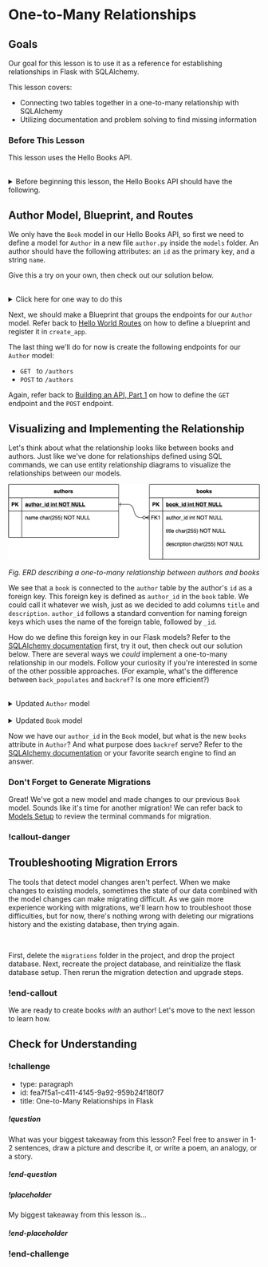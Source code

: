 # One-to-Many Relationships

## Goals

Our goal for this lesson is to use it as a reference for establishing relationships in Flask with SQLAlchemy.

This lesson covers:

- Connecting two tables together in a one-to-many relationship with SQLAlchemy
- Utilizing documentation and problem solving to find missing information

### Before This Lesson

This lesson uses the Hello Books API.

<br />

<details>
    <summary>
        Before beginning this lesson, the Hello Books API should have the following.
    </summary>

- A `hello_books_development` database
- A `book` table defined
- A `Book` model defined
- Endpoints defined for these RESTful routes:
- `GET` to `/books`
- `POST` to `/books`
- `GET` to `/books/<book_id>`
- `PUT` to `/books/<book_id>`
- `DELETE` to `/books/<book_id>`

The `Book` model and table should have the following columns:

- `id`
- `title`
- `description`

</details>


## Author Model, Blueprint, and Routes

We only have the `Book` model in our Hello Books API, so first we need to define a model for `Author` in a new file `author.py` inside the `models` folder. An author should have the following attributes: an `id` as the primary key, and a string `name`.

Give this a try on your own, then check out our solution below.

<br />

<details>
  <summary>Click here for one way to do this</summary>

  ``` python
  from app import db

  class Author:
    id = db.Column(db.Integer, primary_key=True, autoincrement=True)
    name = db.Column(db.String)
  ```
</details>


Next, we should make a Blueprint that groups the endpoints for our `Author` model. Refer back to [Hello World Routes](../api-1-setup-read/hello-world-routes.md) on how to define a blueprint and register it in `create_app`.

The last thing we'll do for now is create the following endpoints for our `Author` model:
- `GET ` to `/authors`
- `POST` to `/authors`

Again, refer back to [Building an API, Part 1](../building-an-api-part-2/read.md) on how to define the `GET` endpoint and the `POST` endpoint.


## Visualizing and Implementing the Relationship

Let's think about what the relationship looks like between books and authors. Just like we've done for relationships defined using SQL commands, we can use entity relationship diagrams to visualize the relationships between our models.

![An entity relationship diagram describing a one-to-many relationship between authors and books](../assets/one-to-many-relationships-in-flask_erd.png)  

_Fig. ERD describing a one-to-many relationship between authors and books_

We see that a `book` is connected to the `author` table by the author's `id` as a foreign key. This foreign key is defined as `author_id` in the `book` table. We could call it whatever we wish, just as we decided to add columns `title` and `description`. `author_id` follows a standard convention for naming foreign keys which uses the name of the foreign table, followed by `_id`.

How do we define this foreign key in our Flask models? Refer to the [SQLAlchemy documentation](https://docs.sqlalchemy.org/en/14/orm/basic_relationships.html#one-to-many) first, try it out, then check out our solution below. There are several ways we _could_ implement a one-to-many relationship in our models. Follow your curiosity if you're interested in some of the other possible approaches. (For example, what's the difference between `back_populates` and `backref`? Is one more efficient?)

<br />

<details>
  <summary>Updated <code>Author</code> model</summary>

  ```python
  from app import db

  class Author(db.Model):
    id = db.Column(db.Integer, primary_key=True, autoincrement=True)
    name = db.Column(db.String)
    books = db.relationship("Book", back_populates="author")
  ```
</details>

<br/>

<details>
  <summary>Updated <code>Book</code> model</summary>

  ```python
  from app import db

  class Book(db.Model):
    id = db.Column(db.Integer, primary_key=True, autoincrement=True)
    title = db.Column(db.String)
    description = db.Column(db.String)
    author_id = db.Column(db.Integer, db.ForeignKey('author.id'))
    author = db.relationship("Author", back_populates="books")
  ```
</details>

Now we have our `author_id` in the `Book` model, but what is the new `books` attribute in `Author`? And what purpose does `backref` serve? Refer to the [SQLAlchemy documentation](https://docs.sqlalchemy.org/en/14/orm/basic_relationships.html#one-to-many) or your favorite search engine to find an answer.

### Don't Forget to Generate Migrations

Great! We've got a new model and made changes to our previous `Book` model. Sounds like it's time for another migration! We can refer back to [Models Setup](../building-an-api-part-2/models-setup.md) to review the terminal commands for migration.

### !callout-danger

## Troubleshooting Migration Errors

The tools that detect model changes aren't perfect. When we make changes to existing models, sometimes the state of our data combined with the model changes can make migrating difficult. As we gain more experience working with migrations, we'll learn how to troubleshoot those difficulties, but for now, there's nothing wrong with deleting our migrations history and the existing database, then trying again.

<br/>

First, delete the `migrations` folder in the project, and drop the project database. Next, recreate the project database, and reinitialize the flask database setup. Then rerun the migration detection and upgrade steps.

### !end-callout

We are ready to create books _with_ an author! Let's move to the next lesson to learn how.

## Check for Understanding

<!-- Question Takeaway -->
<!-- prettier-ignore-start -->
### !challenge
* type: paragraph
* id: fea7f5a1-c411-4145-9a92-959b24f180f7
* title: One-to-Many Relationships in Flask
##### !question

What was your biggest takeaway from this lesson? Feel free to answer in 1-2 sentences, draw a picture and describe it, or write a poem, an analogy, or a story.

##### !end-question
##### !placeholder

My biggest takeaway from this lesson is...

##### !end-placeholder
### !end-challenge
<!-- prettier-ignore-end -->
